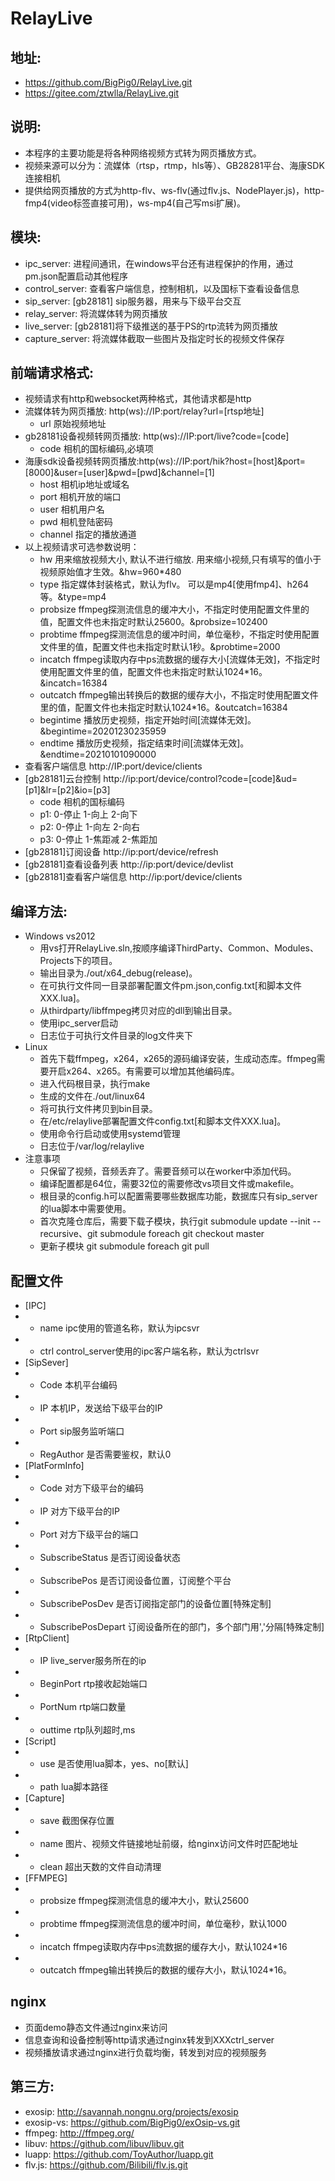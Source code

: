 # RelayLive
## 地址: 
*  https://github.com/BigPig0/RelayLive.git
*  https://gitee.com/ztwlla/RelayLive.git

## 说明:
* 本程序的主要功能是将各种网络视频方式转为网页播放方式。
* 视频来源可以分为：流媒体（rtsp，rtmp，hls等）、GB28281平台、海康SDK连接相机
* 提供给网页播放的方式为http-flv、ws-flv(通过flv.js、NodePlayer.js)，http-fmp4(video标签直接可用)，ws-mp4(自己写msi扩展)。

## 模块:
* ipc_server: 进程间通讯，在windows平台还有进程保护的作用，通过pm.json配置启动其他程序
* control_server: 查看客户端信息，控制相机，以及国标下查看设备信息
* sip_server: [gb28181] sip服务器，用来与下级平台交互
* relay_server: 将流媒体转为网页播放
* live_server: [gb28181]将下级推送的基于PS的rtp流转为网页播放
* capture_server: 将流媒体截取一些图片及指定时长的视频文件保存

## 前端请求格式:
  * 视频请求有http和websocket两种格式，其他请求都是http
  * 流媒体转为网页播放: http(ws)://IP:port/relay?url=[rtsp地址]
    + url 原始视频地址
  * gb28181设备视频转网页播放: http(ws)://IP:port/live?code=[code]
    + code 相机的国标编码,必填项
  * 海康sdk设备视频转网页播放:http(ws)://IP:port/hik?host=[host]&port=[8000]&user=[user]&pwd=[pwd]&channel=[1]
    + host 相机ip地址或域名
    + port 相机开放的端口
    + user 相机用户名
    + pwd 相机登陆密码
    + channel 指定的播放通道
  * 以上视频请求可选参数说明：
    + hw 用来缩放视频大小, 默认不进行缩放. 用来缩小视频,只有填写的值小于视频原始值才生效。&hw=960*480
    + type 指定媒体封装格式，默认为flv。 可以是mp4[使用fmp4]、h264等。&type=mp4
    + probsize ffmpeg探测流信息的缓冲大小，不指定时使用配置文件里的值，配置文件也未指定时默认25600。&probsize=102400
    + probtime ffmpeg探测流信息的缓冲时间，单位毫秒，不指定时使用配置文件里的值，配置文件也未指定时默认1秒。&probtime=2000
    + incatch ffmpeg读取内存中ps流数据的缓存大小[流媒体无效]，不指定时使用配置文件里的值，配置文件也未指定时默认1024*16。&incatch=16384
    + outcatch ffmpeg输出转换后的数据的缓存大小，不指定时使用配置文件里的值，配置文件也未指定时默认1024*16。&outcatch=16384
    + begintime 播放历史视频，指定开始时间[流媒体无效]。&begintime=20201230235959
    + endtime 播放历史视频，指定结束时间[流媒体无效]。&endtime=20210101090000
  * 查看客户端信息 http://IP:port/device/clients
  * [gb28181]云台控制 http://ip:port/device/control?code=[code]&ud=[p1]&lr=[p2]&io=[p3]
    + code 相机的国标编码
    + p1: 0-停止 1-向上 2-向下
    + p2: 0-停止 1-向左 2-向右
    + p3: 0-停止 1-焦距减 2-焦距加
  * [gb28181]订阅设备 http://ip:port/device/refresh
  * [gb28181]查看设备列表 http://ip:port/device/devlist
  * [gb28181]查看客户端信息 http://ip:port/device/clients

## 编译方法:
* Windows vs2012
  * 用vs打开RelayLive.sln,按顺序编译ThirdParty、Common、Modules、Projects下的项目。
  * 输出目录为./out/x64_debug(release)。
  * 在可执行文件同一目录部署配置文件pm.json,config.txt[和脚本文件XXX.lua]。
  * 从thirdparty/libffmpeg拷贝对应的dll到输出目录。
  * 使用ipc_server启动
  * 日志位于可执行文件目录的log文件夹下
* Linux
  * 首先下载ffmpeg，x264，x265的源码编译安装，生成动态库。ffmpeg需要开启x264、x265。有需要可以增加其他编码库。
  * 进入代码根目录，执行make
  * 生成的文件在./out/linux64
  * 将可执行文件拷贝到bin目录。
  * 在/etc/relaylive部署配置文件config.txt[和脚本文件XXX.lua]。
  * 使用命令行启动或使用systemd管理
  * 日志位于/var/log/relaylive
* 注意事项
  * 只保留了视频，音频丢弃了。需要音频可以在worker中添加代码。
  * 编译配置都是64位，需要32位的需要修改vs项目文件或makefile。
  * 根目录的config.h可以配置需要哪些数据库功能，数据库只有sip_server的lua脚本中需要使用。
  * 首次克隆仓库后，需要下载子模块，执行git submodule update --init --recursive、git submodule foreach git checkout master
  * 更新子模块 git submodule foreach git pull

## 配置文件
* [IPC]
* * name ipc使用的管道名称，默认为ipcsvr
* * ctrl control_server使用的ipc客户端名称，默认为ctrlsvr
* [SipSever]
* * Code 本机平台编码
* * IP 本机IP，发送给下级平台的IP
* * Port sip服务监听端口
* * RegAuthor 是否需要鉴权，默认0
* [PlatFormInfo]
* * Code 对方下级平台的编码
* * IP 对方下级平台的IP
* * Port 对方下级平台的端口
* * SubscribeStatus 是否订阅设备状态
* * SubscribePos 是否订阅设备位置，订阅整个平台
* * SubscribePosDev 是否订阅指定部门的设备位置[特殊定制]
* * SubscribePosDepart 订阅设备所在的部门，多个部门用','分隔[特殊定制]
* [RtpClient]
* * IP live_server服务所在的ip
* * BeginPort rtp接收起始端口
* * PortNum rtp端口数量
* * outtime rtp队列超时,ms
* [Script]
* * use 是否使用lua脚本，yes、no[默认]
* * path lua脚本路径
* [Capture]
* * save 截图保存位置
* * name 图片、视频文件链接地址前缀，给nginx访问文件时匹配地址
* * clean 超出天数的文件自动清理
* [FFMPEG]
* * probsize ffmpeg探测流信息的缓冲大小，默认25600
* * probtime ffmpeg探测流信息的缓冲时间，单位毫秒，默认1000
* * incatch ffmpeg读取内存中ps流数据的缓存大小，默认1024*16
* * outcatch ffmpeg输出转换后的数据的缓存大小，默认1024*16。

## nginx
* 页面demo静态文件通过nginx来访问
* 信息查询和设备控制等http请求通过nginx转发到XXXctrl_server
* 视频播放请求通过nginx进行负载均衡，转发到对应的视频服务

## 第三方:
* exosip: http://savannah.nongnu.org/projects/exosip
* exosip-vs: https://github.com/BigPig0/exOsip-vs.git
* ffmpeg: http://ffmpeg.org/
* libuv: https://github.com/libuv/libuv.git
* luapp: https://github.com/ToyAuthor/luapp.git
* flv.js: https://github.com/Bilibili/flv.js.git